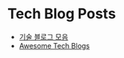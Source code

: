 # Tech Blog Posts

* [기술 블로그 모음](https://techblogposts.com/)
* [Awesome Tech Blogs](https://tech-blogs.dev/)
